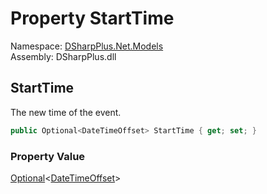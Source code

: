 # Property StartTime

Namespace: [DSharpPlus.Net.Models](DSharpPlus.Net.Models.md)  
Assembly: DSharpPlus.dll

## <a id="DSharpPlus_Net_Models_ScheduledGuildEventEditModel_StartTime"></a>StartTime

The new time of the event.

```csharp
public Optional<DateTimeOffset> StartTime { get; set; }
```

### Property Value

[Optional](DSharpPlus.Entities.Optional\-1.md)<[DateTimeOffset](https://learn.microsoft.com/dotnet/api/system.datetimeoffset)\>

